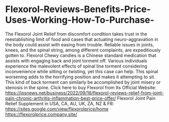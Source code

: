 # Flexorol-Reviews-Benefits-Price-Uses-Working-How-To-Purchase-
The Flexorol Joint Relief from discomfort condition takes trust in the reestablishing limit of food and cases that actuating neuro-aggravation in the body could assist with easing from trouble. Reliable issues in joints, knees, and the spinal string, among different complaints, are expeditiously gotten to. Flexorol Chewy candies is a Chinese standard medication that assists with engaging back and joint torment off. Various individuals experience the malevolent effects of spinal line torment considering inconvenience while sitting or twisting, yet this case can help. This spinal worsening adds to the horrifying position and makes it attempting to sit. This kind of back torment can similarly be accomplished by joint misery or stenosis in the spine. Click here to buy Flexorol from Its Official Website: https://ipsnews.net/business/2022/09/16/flexorol-reviews-relief-from-joint-pain-chronic-arthritis-inflammation-best-price-offer/  Flexorol Joint Pain Relief Supplement in USA, CA, AU, UK, ZA, NZ &amp; FR: https://sites.google.com/view/flexorolprice/home  https://flexorolprice.company.site/
